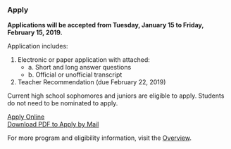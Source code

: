 ### Apply

<strong> Applications will be accepted from Tuesday, January 15 to Friday, February 15, 2019. </strong> 

Application includes:

1. Electronic or paper application with attached:
    - a. Short and long answer questions
    - b. Official or unofficial transcript
2. Teacher Recommendation (due February 22, 2019)

Current high school sophomores and juniors are eligible to apply. Students do not need to be nominated to apply.

<!-- Inserts the Application button -->
<div class="center-align bottom-appeal">
  <a href="https://fs29.formsite.com/Gd7elL/sgeaffeme8/index.html" class="waves-effect waves-default btn white grey-text text-darken-4">Apply Online</a>
</div>
<div class="center-align bottom-appeal">
  <a href="https://drive.google.com/file/d/170q6uwcV_XcME0gjmyM88nv_vVxQLGaZ/view" class="waves-effect waves-default btn white grey-text text-darken-4">Download PDF to Apply by Mail</a>
</div>


For more program and eligibility information, visit the [Overview](../overview.html).
